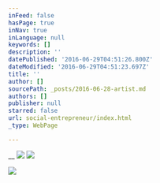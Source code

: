 ```yaml
---
inFeed: false
hasPage: true
inNav: true
inLanguage: null
keywords: []
description: ''
datePublished: '2016-06-29T04:51:26.800Z'
dateModified: '2016-06-29T04:51:23.697Z'
title: ''
author: []
sourcePath: _posts/2016-06-28-artist.md
authors: []
publisher: null
starred: false
url: social-entrepreneur/index.html
_type: WebPage

---
```

__
![](https://the-grid-user-content.s3-us-west-2.amazonaws.com/c9a393a5-a727-4b92-95ee-e87653d706b3.jpg)
![](https://the-grid-user-content.s3-us-west-2.amazonaws.com/b722609f-1f9c-4646-873a-b06dc8aa4abb.jpg)

  
![](https://the-grid-user-content.s3-us-west-2.amazonaws.com/c133a2ac-e292-4e68-973a-7e1f2eb594f6.jpg)